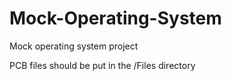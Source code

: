 # Mock-Operating-System
Mock operating system project

PCB files should be put in the /Files directory